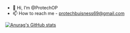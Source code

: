 - 👋 Hi, I’m @ProtechOP
- 📫 How to reach me - protechbuisness69@gmail.com

[![Anurag's GitHub stats](https://github-readme-stats.vercel.app/api?username=ProtechOP)](https://github.com/anuraghazra/github-readme-stats)


<!---
ProtechOP/ProtechOP is a ✨ special ✨ repository because its `README.md` (this file) appears on your GitHub profile.
You can click the Preview link to take a look at your changes.
--->

